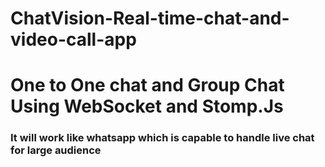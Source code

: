 # ChatVision-Real-time-chat-and-video-call-app
# One to One chat and Group Chat Using WebSocket and Stomp.Js
### It will work like whatsapp which is capable to handle live chat for large audience


